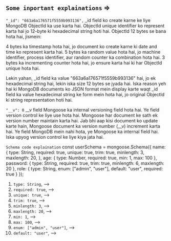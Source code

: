 ## `Some inportant explainations` =>

`"_id": "663a6a176571f5559b993136",`
_id field ko create karne ke liye MongoDB ObjectId ka use karta hai. ObjectId unique identifier ko represent karta hai jo 12-byte ki hexadecimal string hoti hai. ObjectId 12 bytes se bana hota hai, jismein:

4 bytes ka timestamp hota hai, jo document ko create karne ki date and time ko represent karta hai.
5 bytes ka random value hota hai, jo machine identifier, process identifier, aur random counter ka combination hota hai.
3 bytes ka incrementing counter hota hai, jo ensure karta hai ki har ObjectId unique hota hai.

Lekin yahan, _id field ka value "663a6a176571f5559b993136" hai, jo ek hexadecimal string hai, lekin iska size 12 bytes se jyada hai. Iska reason yeh hai ki MongoDB documents ko JSON format mein display karte waqt _id field ka value hexadecimal string ke form mein hota hai, jo original ObjectId ki string representation hoti hai.

`"__v": 0`
__v field Mongoose ka internal versioning field hota hai. Ye field version control ke liye use hota hai. Mongoose har document ke sath ek version number maintain karta hai. Jab bhi aap kisi document ko update karte hain, Mongoose document ka version number (__v) increment karta hai. Ye field MongoDB mein nahi hota, ye Mongoose ka internal field hai. Iska upyog version control ke liye kiya jata hai.


`Schema code explaination`
const userSchema = mongoose.Schema({
    name: {
        type: String,
        required: true,
        unique: true,
        trim: true,
        minlength: 3,
        maxlength: 20,
    },
    age: {
        type: Number,
        required: true,
        min: 1,
        max: 100
    },
    password: {
        type: String,
        required: true,
        trim: true,
        minlength: 6,
        maxlength: 20
    },
    role: {
        type: String,
        enum: ["admin", "user"],
        default: "user",
        required: true
    }
});

1.  `type: String`,          -->     <!-- Data type of the field is String. -->
2.  `required: true`,          -->     <!--  The field is required and must be present. -->
3.  `unique: true`,          -->     <!-- The value of the field must be unique across all documents. -->
4.  `trim: true`,          -->     <!-- Whitespace will be trimmed from the beginning and end of the string. -->
5.  `minlength: 3`,          -->     <!-- The minimum length of the string is 3 characters. -->
6.  `maxlength: 20`,          -->     <!-- The maximum length of the string is 20 characters. -->
7.  `min: 1`,          -->     <!-- The minimum value of the number is 1. -->
8.  `max: 100`,          -->     <!-- The maximum value of the number is 100. -->
9.  `enum: ["admin", "user"]`,          -->     <!-- enum property ek array of valid values ke sath istemal ki jati hai. Yeh property ek value ko specific set of predefined values ke sath match karne ke liye istemal hoti hai. Agar value enum property ke andar define kiye gaye values mein se koi bhi nahi hai, to Mongoose validation error generate karta hai. -->
10. `default: "user"`,          -->    <!-- The default value of the field is "user". --> 
